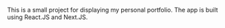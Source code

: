 This is a small project for displaying my personal portfolio.
The app is built using React.JS and Next.JS.

